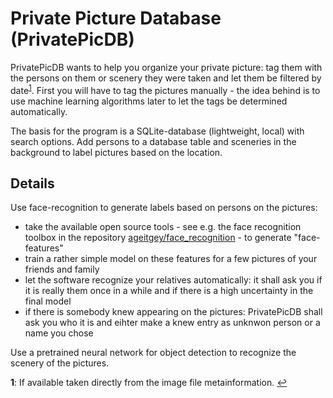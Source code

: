 # Private Picture Database (PrivatePicDB)

PrivatePicDB wants to help you organize your private picture: tag them with the persons on them or scenery they were taken and let them be filtered by date<sup id="a1">[1](#f1)</sup>. First you will have to tag the pictures manually - the idea behind is to use machine learning algorithms later to let the tags be determined automatically.

The basis for the program is a SQLite-database (lightweight, local) with search options. Add persons to a database table and sceneries in the background to label pictures based on the location.

## Details

Use face-recognition to generate labels based on persons on the pictures:
- take the available open source tools - see e.g. the face recognition toolbox in the repository [ageitgey/face_recognition](https://github.com/ageitgey/face_recognition) - to generate "face-features"
- train a rather simple model on these features for a few pictures of your friends and family
- let the software recognize your relatives automatically: it shall ask you if it is really them once in a while and if there is a high uncertainty in the final model
- if there is somebody knew appearing on the pictures: PrivatePicDB shall ask you who it is and eihter make a knew entry as unknwon person or a name you chose

Use a pretrained neural network for object detection to recognize the scenery of the pictures.

<b id="f1">1</b>: If available taken directly from the image file metainformation. [↩](#a1)  
